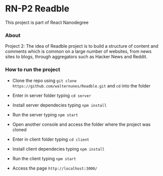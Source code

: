 # RN-P2 Readble
This project is part of React Nanodegree

### About
Project 2: The idea of Readble project is to build a structure of content and comments which is common on a large number of websites, from news sites to blogs, through aggregators such as Hacker News and Reddit.

### How to run the project
* Clone the repo using ```git clone https://github.com/walternunes/Readble.git``` and ```cd``` into the folder
* Enter in server folder typing ```cd server```
* Install server dependecies typing ```npm install```
* Run the server typing ```npm start```

* Open another console and access the folder where the project was cloned
* Enter in client folder typing ```cd client```
* Install client dependecies typing ```npm install```
* Run the client typing ```npm start```
* Access the page ```http://localhost:3000/```
